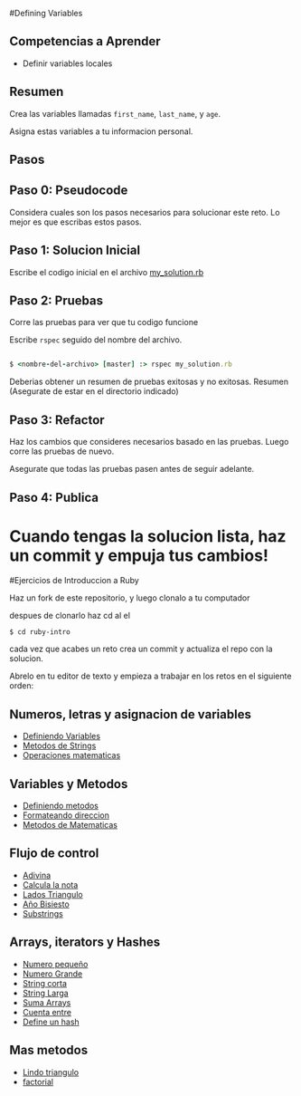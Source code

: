 #Defining Variables

## Competencias a Aprender
- Definir variables locales

## Resumen
Crea las variables llamadas `first_name`, `last_name`, y  `age`.

Asigna estas variables a tu informacion personal.

## Pasos

## Paso 0: Pseudocode
Considera cuales son los pasos necesarios para solucionar este reto. Lo mejor es que escribas estos pasos.

## Paso 1: Solucion Inicial
Escribe el codigo inicial en el archivo [my_solution.rb](my_solution.rb)

## Paso 2: Pruebas
Corre las pruebas para ver que tu codigo funcione

Escribe `rspec` seguido del nombre del archivo.

```ruby

$ <nombre-del-archivo> [master] :> rspec my_solution.rb

```

Deberias obtener un resumen de pruebas exitosas y no exitosas. Resumen (Asegurate de estar en el directorio indicado)

## Paso 3: Refactor
Haz los cambios que consideres necesarios basado en las pruebas. Luego corre las pruebas de nuevo.

Asegurate que todas las pruebas pasen antes de seguir adelante.

## Paso 4: Publica
Cuando tengas la solucion lista, haz un commit y empuja tus cambios!
=======
#Ejercicios de Introduccion a Ruby

Haz un fork de este repositorio, y luego clonalo a tu computador

despues de clonarlo haz cd al el

```shell
$ cd ruby-intro
```

cada vez que acabes un reto crea un commit y actualiza el repo con la solucion.

Abrelo en tu editor de texto y empieza a trabajar en los retos en el siguiente orden:

## Numeros, letras y asignacion de variables
- [Definiendo Variables](./challenges/1-defining-variables)
- [Metodos de Strings](./challenges/2-simple-string-methods)
- [Operaciones matematicas](./challenges/3-local-variables)

## Variables y Metodos
- [Definiendo metodos](./challenges/4-defining-method)
- [Formateando direccion](./challenges/5-format-address)
- [Metodos de Matematicas](./challenges/6-math-methods)

## Flujo de control
- [Adivina](./challenges/7-good-guess)
- [Calcula la nota](./challenges/8-calculate-grade)
- [Lados Triangulo](./challenges/9-triangle-side)
- [Año Bisiesto](./challenges/10-leap-years)
- [Substrings](./challenges/11-simple-substrings)

## Arrays, iterators y Hashes
- [Numero pequeño](./challenges/12-smallest-integer)
- [Numero Grande](./challenges/13-largest-integer)
- [String corta](./challenges/14-shortest-string)
- [String Larga](./challenges/15-longest-string)
- [Suma Arrays](./challenges/16-concatenate-arrays)
- [Cuenta entre](./challenges/17-count-between)
- [Define un hash](./challenges/18-define-hash)

## Mas metodos
- [Lindo triangulo](./challenges/19-pretty-triangle)
- [factorial](./challenges/20-factorial)
